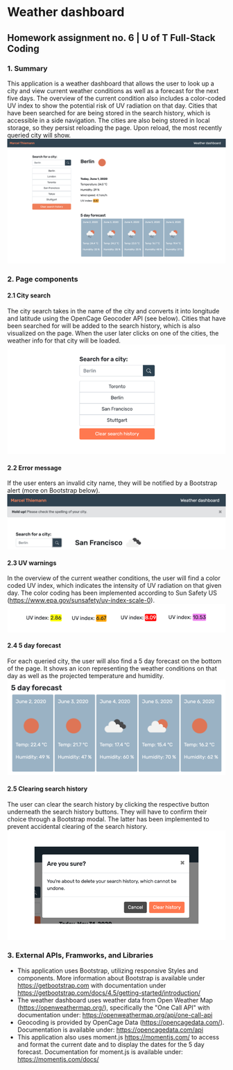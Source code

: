 # Weather dashboard
## Homework assignment no. 6 | U of T Full-Stack Coding

### 1. Summary
This application is a weather dashboard that allows the user to look up a city and view current weather conditions as well as a forecast for the next five days. The overview of the current condition also includes a color-coded UV index to show the potential risk of UV radiation on that day. Cities that have been searched for are being stored in the search history, which is accessible in a side navigation. The cities are also being stored in local storage, so they persist reloading the page. Upon reload, the most recently queried city will show.
![Screenshot of the application](https://github.com/cestmarcel/uoft-weather/blob/master/assets/screenshots/application.png)

### 2. Page components
#### 2.1 City search
The city search takes in the name of the city and converts it into longitude and latitude using the OpenCage Geocoder API (see below). Cities that have been searched for will be added to the search history, which is also visualized on the page. When the user later clicks on one of the cities, the weather info for that city will be loaded.
![Screenshot of the application](https://github.com/cestmarcel/uoft-weather/blob/master/assets/screenshots/cities.png)

#### 2.2 Error message
If the user enters an invalid city name, they will be notified by a Bootstrap alert (more on Bootstrap below).
![Screenshot of the error alert](https://github.com/cestmarcel/uoft-weather/blob/master/assets/screenshots/error.png)

#### 2.3 UV warnings
In the overview of the current weather conditions, the user will find a color coded UV index, which indicates the intensity of UV radiation on that given day. The color coding has been implemented according to Sun Safety US (https://www.epa.gov/sunsafety/uv-index-scale-0).
![Screenshot of the uv index visualization](https://github.com/cestmarcel/uoft-weather/blob/master/assets/screenshots/uv-examples.png)

#### 2.4 5 day forecast
For each queried city, the user will also find a 5 day forecast on the bottom of the page. It shows an icon representing the weather conditions on that day as well as the projected temperature and humidity.
![Screenshot of the forecast section](https://github.com/cestmarcel/uoft-weather/blob/master/assets/screenshots/forecast.png)

#### 2.5 Clearing search history
The user can clear the search history by clicking the respective button underneath the search history buttons. They will have to confirm their choice through a Bootstrap modal. The latter has been implemented to prevent accidental clearing of the search history.
![Screenshot of the clearing modal](https://github.com/cestmarcel/uoft-weather/blob/master/assets/screenshots/modal.png)

### 3. External APIs, Framworks, and Libraries
- This application uses Bootstrap, utilizing responsive Styles and components. More information about Bootstrap is available under https://getbootstrap.com with documentation under https://getbootstrap.com/docs/4.5/getting-started/introduction/
- The weather dashboard uses weather data from Open Weather Map (https://openweathermap.org/), specifically the "One Call API" with documentation under: https://openweathermap.org/api/one-call-api 
- Geocoding is provided by OpenCage Data (https://opencagedata.com/). Documentation is available under: https://opencagedata.com/api
- This application also uses moment.js https://momentjs.com/ to access and format the current date and to display the dates for the 5 day forecast. Documentation for moment.js is available under: https://momentjs.com/docs/